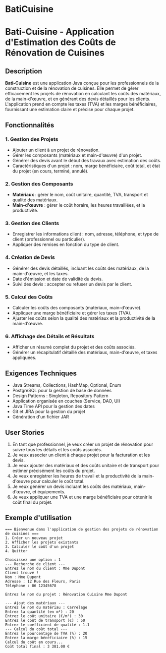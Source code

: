 # BatiCuisine
# Bati-Cuisine - Application d'Estimation des Coûts de Rénovation de Cuisines

## Description
**Bati-Cuisine** est une application Java conçue pour les professionnels de la construction et de la rénovation de cuisines. Elle permet de gérer efficacement les projets de rénovation en calculant les coûts des matériaux, de la main-d'œuvre, et en générant des devis détaillés pour les clients. L'application prend en compte les taxes (TVA) et les marges bénéficiaires, fournissant une estimation claire et précise pour chaque projet.

## Fonctionnalités

### 1. Gestion des Projets
- Ajouter un client à un projet de rénovation.
- Gérer les composants (matériaux et main-d'œuvre) d'un projet.
- Générer des devis avant le début des travaux avec estimation des coûts.
- Caractéristiques d'un projet : nom, marge bénéficiaire, coût total, et état du projet (en cours, terminé, annulé).

### 2. Gestion des Composants
- **Matériaux** : gérer le nom, coût unitaire, quantité, TVA, transport et qualité des matériaux.
- **Main-d'œuvre** : gérer le coût horaire, les heures travaillées, et la productivité.

### 3. Gestion des Clients
- Enregistrer les informations client : nom, adresse, téléphone, et type de client (professionnel ou particulier).
- Appliquer des remises en fonction du type de client.

### 4. Création de Devis
- Générer des devis détaillés, incluant les coûts des matériaux, de la main-d'œuvre, et les taxes.
- Date d'émission et date de validité du devis.
- Suivi des devis : accepter ou refuser un devis par le client.

### 5. Calcul des Coûts
- Calculer les coûts des composants (matériaux, main-d'œuvre).
- Appliquer une marge bénéficiaire et gérer les taxes (TVA).
- Ajuster les coûts selon la qualité des matériaux et la productivité de la main-d'œuvre.

### 6. Affichage des Détails et Résultats
- Afficher un résumé complet du projet et des coûts associés.
- Générer un récapitulatif détaillé des matériaux, main-d'œuvre, et taxes appliquées.

## Exigences Techniques
- Java Streams, Collections, HashMap, Optional, Enum
- PostgreSQL pour la gestion de base de données
- Design Patterns : Singleton, Repository Pattern
- Application organisée en couches (Service, DAO, UI)
- Java Time API pour la gestion des dates
- Git et JIRA pour la gestion du projet
- Génération d'un fichier JAR

## User Stories

1. En tant que professionnel, je veux créer un projet de rénovation pour suivre tous les détails et les coûts associés.
2. Je veux associer un client à chaque projet pour la facturation et les devis.
3. Je veux ajouter des matériaux et des coûts unitaire et de transport pour estimer précisément les coûts du projet.
4. Je veux enregistrer les heures de travail et la productivité de la main-d'œuvre pour calculer le coût total.
5. Je veux générer un devis incluant les coûts des matériaux, main-d'œuvre, et équipements.
6. Je veux appliquer une TVA et une marge bénéficiaire pour obtenir le coût final du projet.

## Exemple d'utilisation

```plaintext
=== Bienvenue dans l'application de gestion des projets de rénovation de cuisines ===
1. Créer un nouveau projet
2. Afficher les projets existants
3. Calculer le coût d'un projet
4. Quitter

Choisissez une option : 1
--- Recherche de client ---
Entrez le nom du client : Mme Dupont
Client trouvé !
Nom : Mme Dupont
Adresse : 12 Rue des Fleurs, Paris
Téléphone : 06 12345678

Entrez le nom du projet : Rénovation Cuisine Mme Dupont

--- Ajout des matériaux ---
Entrez le nom du matériau : Carrelage
Entrez la quantité (en m²) : 20
Entrez le coût unitaire (€/m²) : 30
Entrez le coût de transport (€) : 50
Entrez le coefficient de qualité : 1.1
--- Calcul du coût total ---
Entrez le pourcentage de TVA (%) : 20
Entrez la marge bénéficiaire (%) : 15
Calcul du coût en cours...
Coût total final : 3 381.00 €
